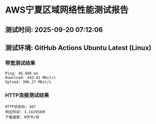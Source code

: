 # AWS宁夏区域网络性能测试报告
## 测试时间: 2025-09-20 07:12:06
## 测试环境: GitHub Actions Ubuntu Latest (Linux)

### 带宽测试结果
```
Ping: 46.608 ms
Download: 443.41 Mbit/s
Upload: 306.27 Mbit/s
```

### HTTP连接测试结果
```
HTTP状态码: 307
响应时间: 3.142556秒
下载速度: 0字节/秒
```

